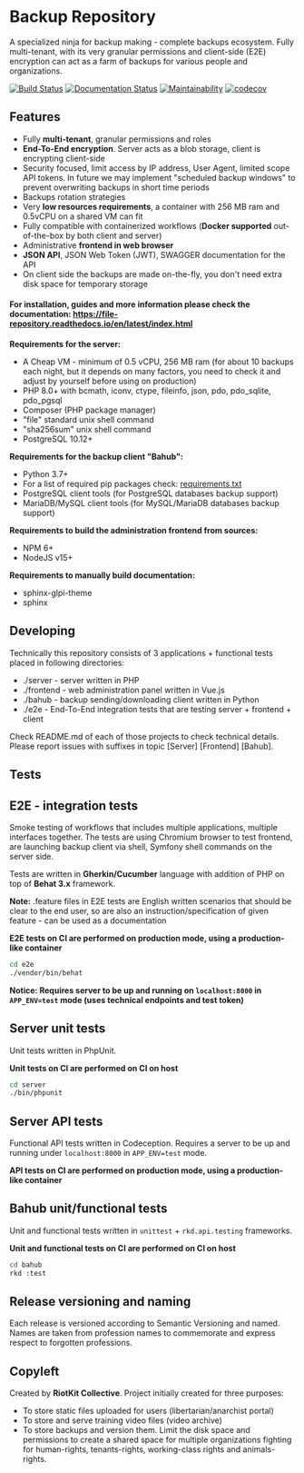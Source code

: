 Backup Repository
=================

A specialized ninja for backup making - complete backups ecosystem. Fully multi-tenant, with its very granular permissions and client-side (E2E) encryption can act as a farm of backups for various people and organizations.

[![Build Status](https://travis-ci.org/riotkit-org/file-repository.svg?branch=master)](https://travis-ci.org/riotkit-org/backup-repository)
[![Documentation Status](https://readthedocs.org/projects/file-repository/badge/?version=latest)](https://file-repository.docs.riotkit.org/en/latest/?badge=latest)
[![Maintainability](https://api.codeclimate.com/v1/badges/4ed37b276f5379c3dc52/maintainability)](https://codeclimate.com/github/riotkit-org/backup-repository/maintainability)
[![codecov](https://codecov.io/gh/riotkit-org/file-repository/branch/master/graph/badge.svg)](https://codecov.io/gh/riotkit-org/backup-repository)

Features
--------

- Fully **multi-tenant**, granular permissions and roles
- **End-To-End encryption**. Server acts as a blob storage, client is encrypting client-side
- Security focused, limit access by IP address, User Agent, limited scope API tokens. In future we may implement "scheduled backup windows" to prevent overwriting backups in short time periods
- Backups rotation strategies
- Very **low resources requirements**, a container with 256 MB ram and 0.5vCPU on a shared VM can fit
- Fully compatible with containerized workflows (**Docker supported** out-of-the-box by both client and server)
- Administrative **frontend in web browser**
- **JSON API**, JSON Web Token (JWT), SWAGGER documentation for the API
- On client side the backups are made on-the-fly, you don't need extra disk space for temporary storage

#### For installation, guides and more information please check the documentation: https://file-repository.readthedocs.io/en/latest/index.html

**Requirements for the server:**
- A Cheap VM - minimum of 0.5 vCPU, 256 MB ram (for about 10 backups each night, but it depends on many factors, you need to check it and adjust by yourself before using on production)
- PHP 8.0+ with bcmath, iconv, ctype, fileinfo, json, pdo, pdo_sqlite, pdo_pgsql
- Composer (PHP package manager)
- "file" standard unix shell command
- "sha256sum" unix shell command
- PostgreSQL 10.12+

**Requirements for the backup client "Bahub":**
- Python 3.7+
- For a list of required pip packages check: [requirements.txt](bahub/requirements.txt)
- PostgreSQL client tools (for PostgreSQL databases backup support)
- MariaDB/MySQL client tools (for MySQL/MariaDB databases backup support)

**Requirements to build the administration frontend from sources:**
- NPM 6+
- NodeJS v15+

**Requirements to manually build documentation:**
- sphinx-glpi-theme
- sphinx

Developing
----------

Technically this repository consists of 3 applications + functional tests placed in following directories:
- ./server - server written in PHP
- ./frontend - web administration panel written in Vue.js
- ./bahub - backup sending/downloading client written in Python
- ./e2e - End-To-End integration tests that are testing server + frontend + client

Check README.md of each of those projects to check technical details.
Please report issues with suffixes in topic [Server] [Frontend] [Bahub].

Tests
-----

## E2E - integration tests

Smoke testing of workflows that includes multiple applications, multiple interfaces together.
The tests are using Chromium browser to test frontend, are launching backup client via shell, Symfony shell commands on the server side.

Tests are written in **Gherkin/Cucumber** language with addition of PHP on top of **Behat 3.x** framework.

**Note:** .feature files in E2E tests are English written scenarios that should be clear to the end user, so are also an instruction/specification of given feature - can be used as a documentation

**E2E tests on CI are performed on production mode, using a production-like container**

```bash
cd e2e
./vendor/bin/behat
```

**Notice: Requires server to be up and running on `localhost:8000` in `APP_ENV=test` mode (uses technical endpoints and test token)**

## Server unit tests

Unit tests written in PhpUnit.

**Unit tests on CI are performed on CI on host**

```bash
cd server
./bin/phpunit
```

## Server API tests

Functional API tests written in Codeception. Requires a server to be up and running under `localhost:8000` in `APP_ENV=test` mode.

**API tests on CI are performed on production mode, using a production-like container**

## Bahub unit/functional tests

Unit and functional tests written in `unittest` + `rkd.api.testing` frameworks.

**Unit and functional tests on CI are performed on CI on host**

```bash
cd bahub
rkd :test
```

Release versioning and naming
-----------------------------

Each release is versioned according to Semantic Versioning and named.
Names are taken from profession names to commemorate and express respect to forgotten professions.

Copyleft
--------

Created by **RiotKit Collective**.
Project initially created for three purposes:

- To store static files uploaded for users (libertarian/anarchist portal)
- To store and serve training video files (video archive)
- To store backups and version them. Limit the disk space and permissions to create a shared space for multiple organizations fighting for human-rights, tenants-rights, working-class rights and animals-rights.
